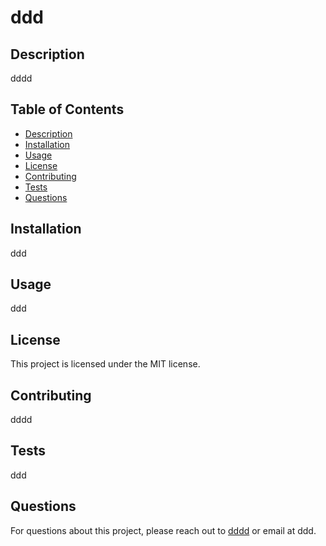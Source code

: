 
# ddd

## Description
dddd

## Table of Contents
- [Description](#description)
- [Installation](#installation)
- [Usage](#usage)
- [License](#license)
- [Contributing](#contributing)
- [Tests](#tests)
- [Questions](#questions)

## Installation
ddd

## Usage
ddd

## License
This project is licensed under the MIT license.

## Contributing
dddd

## Tests
ddd

## Questions
For questions about this project, please reach out to [dddd](https://github.com/dddd) or email at ddd.

